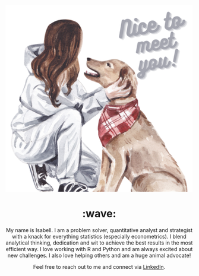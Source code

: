 ![Header](https://raw.githubusercontent.com/isabellsiruo/isabellsiruo/main/you!.png "Header")
<h1 align='center'> :wave:</h1>
<p align='center'>
My name is Isabell.
I am a problem solver, quantitative analyst and strategist with a knack for everything statistics (especially econometrics). I blend analytical thinking, dedication and wit to achieve the best results in the most efficient way. I love working with R and Python and am always excited about new challenges. I also love helping others and am a huge animal advocate! 
</p>
<p align='center'>Feel free to reach out to me and connect via <a href="https://www.linkedin.com/in/isabell-sophie-ventouris/">LinkedIn</a>.</p>
